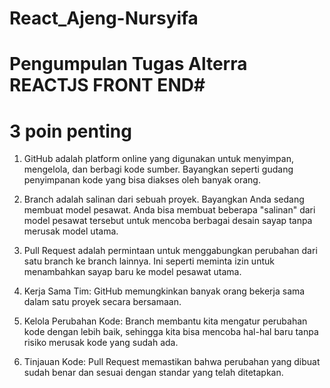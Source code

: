 # React_Ajeng-Nursyifa

# Pengumpulan Tugas Alterra REACTJS FRONT END#

# 3 poin penting

1. GitHub adalah platform online yang digunakan untuk menyimpan, mengelola, dan berbagi kode sumber. Bayangkan seperti gudang penyimpanan kode yang bisa diakses oleh banyak orang.

2. Branch adalah salinan dari sebuah proyek. Bayangkan Anda sedang membuat model pesawat. Anda bisa membuat beberapa "salinan" dari model pesawat tersebut untuk mencoba berbagai desain sayap tanpa merusak model utama.

3. Pull Request adalah permintaan untuk menggabungkan perubahan dari satu branch ke branch lainnya. Ini seperti meminta izin untuk menambahkan sayap baru ke model pesawat utama.

4. Kerja Sama Tim: GitHub memungkinkan banyak orang bekerja sama dalam satu proyek secara bersamaan.

5. Kelola Perubahan Kode: Branch membantu kita mengatur perubahan kode dengan lebih baik, sehingga kita bisa mencoba hal-hal baru tanpa risiko merusak kode yang sudah ada.

6. Tinjauan Kode: Pull Request memastikan bahwa perubahan yang dibuat sudah benar dan sesuai dengan standar yang telah ditetapkan.
